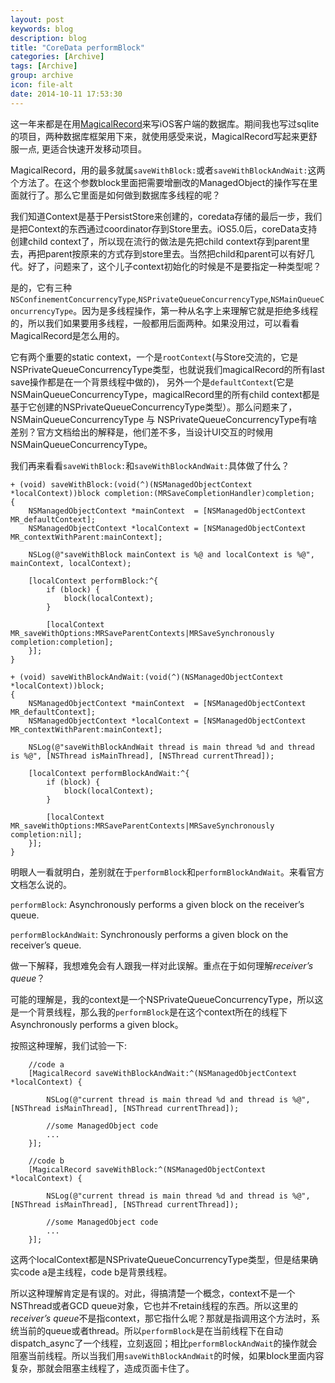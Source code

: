 ```yaml
---
layout: post
keywords: blog
description: blog
title: "CoreData performBlock"
categories: [Archive]
tags: [Archive]
group: archive
icon: file-alt
date: 2014-10-11 17:53:30
---
```



这一年来都是在用[MagicalRecord](https://github.com/magicalpanda/MagicalRecord)来写iOS客户端的数据库。期间我也写过sqlite的项目，两种数据库框架用下来，就使用感受来说，MagicalRecord写起来更舒服一点, 更适合快速开发移动项目。

MagicalRecord，用的最多就属`saveWithBlock:`或者`saveWithBlockAndWait:`这两个方法了。在这个参数block里面把需要增删改的ManagedObject的操作写在里面就行了。那么它里面是如何做到数据库多线程的呢？

我们知道Context是基于PersistStore来创建的，coredata存储的最后一步，我们是把Context的东西通过coordinator存到Store里去。iOS5.0后，coreData支持创建child context了，所以现在流行的做法是先把child context存到parent里去，再把parent按原来的方式存到store里去。当然把child和parent可以有好几代。好了，问题来了，这个儿子context初始化的时候是不是要指定一种类型呢？

是的，它有三种`NSConfinementConcurrencyType`,`NSPrivateQueueConcurrencyType`,`NSMainQueueConcurrencyType`。因为是多线程操作，第一种从名字上来理解它就是拒绝多线程的，所以我们如果要用多线程，一般都用后面两种。如果没用过，可以看看MagicalRecord是怎么用的。

它有两个重要的static context，一个是`rootContext`(与Store交流的，它是NSPrivateQueueConcurrencyType类型，也就说我们magicalRecord的所有last save操作都是在一个背景线程中做的)， 另外一个是`defaultContext`(它是NSMainQueueConcurrencyType，magicalRecord里的所有child context都是基于它创建的NSPrivateQueueConcurrencyType类型）。那么问题来了，NSMainQueueConcurrencyType 与 NSPrivateQueueConcurrencyType有啥差别？官方文档给出的解释是，他们差不多，当设计UI交互的时候用NSMainQueueConcurrencyType。

我们再来看看`saveWithBlock:`和`saveWithBlockAndWait:`具体做了什么？

	+ (void) saveWithBlock:(void(^)(NSManagedObjectContext *localContext))block completion:(MRSaveCompletionHandler)completion;
	{
	    NSManagedObjectContext *mainContext  = [NSManagedObjectContext MR_defaultContext];
	    NSManagedObjectContext *localContext = [NSManagedObjectContext MR_contextWithParent:mainContext];

	    NSLog(@"saveWithBlock mainContext is %@ and localContext is %@", mainContext, localContext);

	    [localContext performBlock:^{
	        if (block) {
	            block(localContext);
	        }

	        [localContext MR_saveWithOptions:MRSaveParentContexts|MRSaveSynchronously completion:completion];
	    }];
	}

	+ (void) saveWithBlockAndWait:(void(^)(NSManagedObjectContext *localContext))block;
	{
	    NSManagedObjectContext *mainContext  = [NSManagedObjectContext MR_defaultContext];
	    NSManagedObjectContext *localContext = [NSManagedObjectContext MR_contextWithParent:mainContext];

	    NSLog(@"saveWithBlockAndWait thread is main thread %d and thread is %@", [NSThread isMainThread], [NSThread currentThread]);

	    [localContext performBlockAndWait:^{
	        if (block) {
	            block(localContext);
	        }

	        [localContext MR_saveWithOptions:MRSaveParentContexts|MRSaveSynchronously completion:nil];
	    }];
	}

明眼人一看就明白，差别就在于`performBlock`和`performBlockAndWait`。来看官方文档怎么说的。

`performBlock`: Asynchronously performs a given block on the receiver’s queue.

`performBlockAndWait`: Synchronously performs a given block on the receiver’s queue.

做一下解释，我想难免会有人跟我一样对此误解。重点在于如何理解*receiver’s queue*？

可能的理解是，我的context是一个NSPrivateQueueConcurrencyType，所以这是一个背景线程，那么我的`performBlock`是在这个context所在的线程下Asynchronously performs a given block。

按照这种理解，我们试验一下:

		//code a
        [MagicalRecord saveWithBlockAndWait:^(NSManagedObjectContext *localContext) {

            NSLog(@"current thread is main thread %d and thread is %@", [NSThread isMainThread], [NSThread currentThread]);

            //some ManagedObject code
            ...
        }];

        //code b
		[MagicalRecord saveWithBlock:^(NSManagedObjectContext *localContext) {

			NSLog(@"current thread is main thread %d and thread is %@", [NSThread isMainThread], [NSThread currentThread]);

			//some ManagedObject code
			...
		}];

这两个localContext都是NSPrivateQueueConcurrencyType类型，但是结果确实code a是主线程，code b是背景线程。

所以这种理解肯定是有误的。对此，得搞清楚一个概念，context不是一个NSThread或者GCD queue对象，它也并不retain线程的东西。所以这里的*receiver’s queue*不是指context，那它指什么呢？那就是指调用这个方法时，系统当前的queue或者thread。所以`performBlock`是在当前线程下在自动dispatch_async了一个线程，立刻返回；相比`performBlockAndWait`的操作就会阻塞当前线程。所以当我们用`saveWithBlockAndWait`的时候，如果block里面内容复杂，那就会阻塞主线程了，造成页面卡住了。
